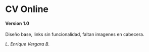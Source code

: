 # CV Online

#### Version 1.0
Diseño base, links sin funcionalidad, faltan imagenes en cabecera.

*L. Enrique Vergara B.*